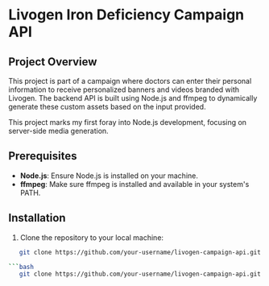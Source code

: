 # Livogen Iron Deficiency Campaign API

## Project Overview
This project is part of a campaign where doctors can enter their personal information to receive personalized banners and videos branded with Livogen. The backend API is built using Node.js and ffmpeg to dynamically generate these custom assets based on the input provided.

This project marks my first foray into Node.js development, focusing on server-side media generation.

## Prerequisites
- **Node.js**: Ensure Node.js is installed on your machine.
- **ffmpeg**: Make sure ffmpeg is installed and available in your system's PATH.

## Installation

1. Clone the repository to your local machine:
```bash
   git clone https://github.com/your-username/livogen-campaign-api.git

```bash
   git clone https://github.com/your-username/livogen-campaign-api.git

